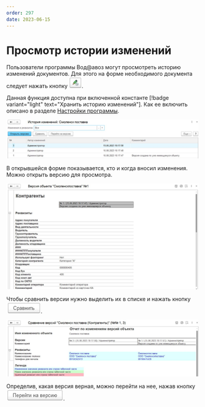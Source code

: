 ```yaml
---
order: 297
date: 2023-06-15
---
```

# Просмотр истории изменений

Пользователи программы Вод@авоз могут просмотреть историю изменений документов. Для этого на форме необходимого документа следует нажать кнопку ![](/images/История_изменений.jpg).

Данная функция доступна при включенной константе [!badge variant="light" text="Хранить историю изменений"]. Как ее включить описано в разделе [Настройки программы](/1-руководство-администратора/настройки-программы/1-общие/).

![История изменений](/images/История_изменений_версии.jpg)

В открывшейся форме показывается, кто и когда вносил изменения. Можно открыть версию для просмотра.

![Версия](/images/Версия.jpg)

Чтобы сравнить версии нужно выделить их в списке и нажать кнопку ![](/images/Сравнить_версии.jpg).

![Сравнение версий](/images/Сравнение_версий.jpg)

Определив, какая версия верная, можно перейти на нее, нажав кнопку ![](/images/Перейти_на_версию.jpg).
